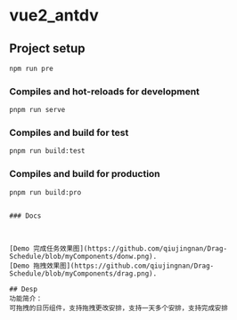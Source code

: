 # vue2_antdv

## Project setup

```bash
npm run pre
```

### Compiles and hot-reloads for development

```bash
pnpm run serve
```

### Compiles and build for test

```bash
pnpm run build:test
```

### Compiles and build for production

```bash
pnpm run build:pro
```

```

### Docs



[Demo 完成任务效果图](https://github.com/qiujingnan/Drag-Schedule/blob/myComponents/donw.png).
[Demo 拖拽效果图](https://github.com/qiujingnan/Drag-Schedule/blob/myComponents/drag.png).

## Desp
功能简介：
可拖拽的日历组件，支持拖拽更改安排，支持一天多个安排，支持完成安排
